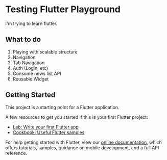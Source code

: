 # Testing Flutter Playground

I'm trying to learn flutter.

## What to do
1. Playing with scalable structure
2. Navigation
3. Tab Navigation
4. Auth (Login, etc)
5. Consume news list API
6. Reusable Widget

## Getting Started

This project is a starting point for a Flutter application.

A few resources to get you started if this is your first Flutter project:

- [Lab: Write your first Flutter app](https://flutter.io/docs/get-started/codelab)
- [Cookbook: Useful Flutter samples](https://flutter.io/docs/cookbook)

For help getting started with Flutter, view our 
[online documentation](https://flutter.io/docs), which offers tutorials, 
samples, guidance on mobile development, and a full API reference.
